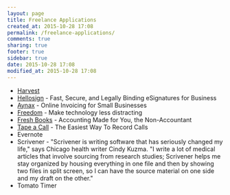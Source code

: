 ```yaml
---
layout: page
title: Freelance Applications
created_at: 2015-10-28 17:08
permalink: /freelance-applications/
comments: true
sharing: true
footer: true
sidebar: true
date: 2015-10-28 17:08
modified_at: 2015-10-28 17:08
---
```


* [Harvest](https://www.getharvest.com/features/expenses)
* [Hellosign](https://www.hellosign.com/) - Fast, Secure, and Legally Binding eSignatures for Business
* [Aynax](http://www.aynax.com/) - Online Invoicing for Small Businesses
* [Freedom](https://freedom.to/) - Make technology less distracting
* [Fresh Books](http://www.freshbooks.com/) - Accounting Made for You, the Non-Accountant
* [Tape a Call](https://www.tapeacall.com/buy/) - The Easiest Way To Record Calls
* Evernote
* Scrivener - "Scrivener is writing software that has seriously changed my life," says Chicago health writer Cindy Kuzma. "I write a lot of medical articles that involve sourcing from research studies; Scrivener helps me stay organized by housing everything in one file and then by showing two files in split screen, so I can have the source material on one side and my draft on the other."
* Tomato Timer
